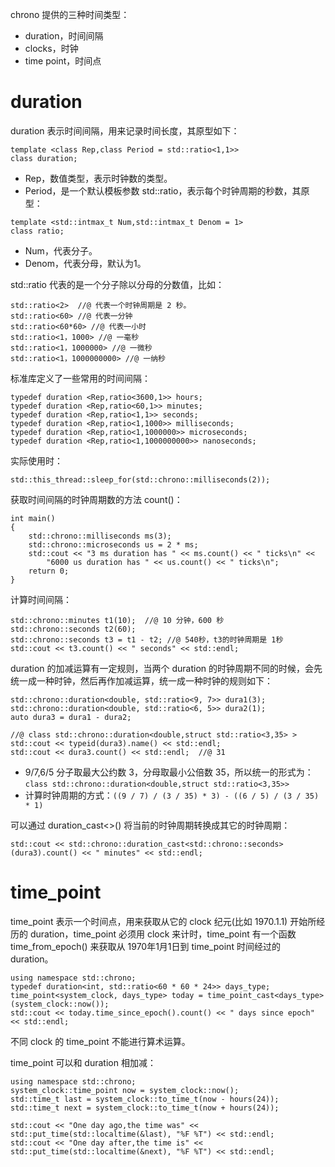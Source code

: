 chrono 提供的三种时间类型：

- duration，时间间隔
- clocks，时钟
- time point，时间点

# duration

duration 表示时间间隔，用来记录时间长度，其原型如下：

```
template <class Rep,class Period = std::ratio<1,1>>
class duration;
```

- Rep，数值类型，表示时钟数的类型。
- Period，是一个默认模板参数 std::ratio，表示每个时钟周期的秒数，其原型：

```
template <std::intmax_t Num,std::intmax_t Denom = 1>
class ratio;
```

- Num，代表分子。
- Denom，代表分母，默认为1。

std::ratio 代表的是一个分子除以分母的分数值，比如：

```
std::ratio<2>  //@ 代表一个时钟周期是 2 秒。
std::ratio<60> //@ 代表一分钟
std::ratio<60*60> //@ 代表一小时
std::ratio<1，1000> //@ 一毫秒
std::ratio<1，1000000> //@ 一微秒
std::ratio<1，1000000000> //@ 一纳秒
```

标准库定义了一些常用的时间间隔：

```
typedef duration <Rep,ratio<3600,1>> hours;
typedef duration <Rep,ratio<60,1>> minutes;
typedef duration <Rep,ratio<1,1>> seconds;
typedef duration <Rep,ratio<1,1000>> milliseconds;
typedef duration <Rep,ratio<1,1000000>> microseconds;
typedef duration <Rep,ratio<1,1000000000>> nanoseconds;
```

实际使用时：

```
std::this_thread::sleep_for(std::chrono::milliseconds(2));
```

获取时间间隔的时钟周期数的方法 count()：

```
int main()
{
	std::chrono::milliseconds ms(3);
	std::chrono::microseconds us = 2 * ms;
	std::cout << "3 ms duration has " << ms.count() << " ticks\n" <<
		"6000 us duration has " << us.count() << " ticks\n";
	return 0;
}
```

计算时间间隔：

```
std::chrono::minutes t1(10);  //@ 10 分钟，600 秒
std::chrono::seconds t2(60);
std::chrono::seconds t3 = t1 - t2; //@ 540秒，t3的时钟周期是 1秒
std::cout << t3.count() << " seconds" << std::endl;
```

duration 的加减运算有一定规则，当两个 duration 的时钟周期不同的时候，会先统一成一种时钟，然后再作加减运算，统一成一种时钟的规则如下：

```
std::chrono::duration<double, std::ratio<9, 7>> dura1(3);
std::chrono::duration<double, std::ratio<6, 5>> dura2(1);
auto dura3 = dura1 - dura2;

//@ class std::chrono::duration<double,struct std::ratio<3,35> >
std::cout << typeid(dura3).name() << std::endl;
std::cout << dura3.count() << std::endl;  //@ 31
```

- 9/7,6/5 分子取最大公约数 3，分母取最小公倍数 35，所以统一的形式为：`class std::chrono::duration<double,struct std::ratio<3,35>>`
- 计算时钟周期的方式：`((9 / 7) / (3 / 35) * 3) - ((6 / 5) / (3 / 35) * 1)`

可以通过 duration_cast<>()  将当前的时钟周期转换成其它的时钟周期：

```
std::cout << std::chrono::duration_cast<std::chrono::seconds>(dura3).count() << " minutes" << std::endl;
```

# time_point

time_point 表示一个时间点，用来获取从它的 clock 纪元(比如 1970.1.1) 开始所经历的 duration，time_point  必须用 clock 来计时，time_point  有一个函数 time_from_epoch() 来获取从 1970年1月1日到 time_point  时间经过的 duration。

 ```
using namespace std::chrono;
typedef duration<int, std::ratio<60 * 60 * 24>> days_type;
time_point<system_clock, days_type> today = time_point_cast<days_type>(system_clock::now());
std::cout << today.time_since_epoch().count() << " days since epoch" << std::endl;
 ```

不同 clock 的 time_point 不能进行算术运算。

time_point  可以和 duration 相加减：

```
using namespace std::chrono;
system_clock::time_point now = system_clock::now();
std::time_t last = system_clock::to_time_t(now - hours(24));
std::time_t next = system_clock::to_time_t(now + hours(24));

std::cout << "One day ago,the time was" << std::put_time(std::localtime(&last), "%F %T") << std::endl;
std::cout << "One day after,the time is" << std::put_time(std::localtime(&next), "%F %T") << std::endl;
```








